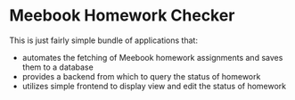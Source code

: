 # Meebook Homework Checker
This is just fairly simple bundle of applications that:

* automates the fetching of Meebook homework assignments and saves them to a database
* provides a backend from which to query the status of homework
* utilizes simple frontend to display view and edit the status of homework

